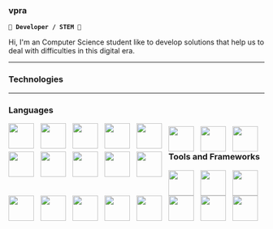 <span>

### vpra 

**`🌱 Developer / STEM 🔭`**

Hi, I'm an Computer Science student like to develop solutions that help us to deal with difficulties in this digital era.

---

### Technologies



---

### Languages

<img align = "left" width = "50px" style = "padding-right:10px" src="https://cdn.jsdelivr.net/gh/devicons/devicon/icons/c/c-line.svg" />  
<img align = "left" width = "50px" style = "padding-right:10px" src="https://cdn.jsdelivr.net/gh/devicons/devicon/icons/cplusplus/cplusplus-line.svg" />
<img align = "left" width = "50px" style = "padding-right:10px" src="https://cdn.jsdelivr.net/gh/devicons/devicon/icons/csharp/csharp-line.svg" />
<img align = "left" width = "50px" style = "padding-right:10px" src="https://cdn.jsdelivr.net/gh/devicons/devicon/icons/rust/rust-plain.svg" />
<img align = "left" width = "50px" style = "padding-right:10px" src="https://cdn.jsdelivr.net/gh/devicons/devicon/icons/go/go-original.svg" />

###
<img align = "left" width = "50px" style = "padding-right:10px" src="https://cdn.jsdelivr.net/gh/devicons/devicon/icons/java/java-original.svg" />
<img align = "left" width = "50px" style = "padding-right:10px" src="https://cdn.jsdelivr.net/gh/devicons/devicon/icons/kotlin/kotlin-original.svg" />

###
<img align = "left" width = "50px" style = "padding-right:10px" src="https://cdn.jsdelivr.net/gh/devicons/devicon/icons/julia/julia-original.svg" />
<img align = "left" width = "50px" style = "padding-right:10px" src="https://cdn.jsdelivr.net/gh/devicons/devicon/icons/python/python-original.svg" />
<img align = "left" width = "50px" style = "padding-right:10px" src="https://cdn.jsdelivr.net/gh/devicons/devicon/icons/javascript/javascript-plain.svg" />
<img align = "left" width = "50px" style = "padding-right:10px" src="https://cdn.jsdelivr.net/gh/devicons/devicon/icons/typescript/typescript-plain.svg" />

###
<img align = "left" width = "50px" style = "padding-right:10px" src="https://cdn.jsdelivr.net/gh/devicons/devicon/icons/html5/html5-plain.svg" />
<img align = "left" width = "50px" style = "padding-right:10px" src="https://cdn.jsdelivr.net/gh/devicons/devicon/icons/css3/css3-original.svg" />


###
### Tools and Frameworks


<img align = "left" width = "50px" style = "padding-right:10px" src="https://cdn.jsdelivr.net/gh/devicons/devicon/icons/dot-net/dot-net-original.svg" />
<img align = "left" width = "50px" style = "padding-right:10px" src="https://cdn.jsdelivr.net/gh/devicons/devicon/icons/xamarin/xamarin-original.svg" />
<img align = "left" width = "50px" style = "padding-right:10px" src="https://cdn.jsdelivr.net/gh/devicons/devicon/icons/opengl/opengl-original.svg" />
<img align = "left" width = "50px" style = "padding-right:10px" src="https://cdn.jsdelivr.net/gh/devicons/devicon/icons/opencv/opencv-original.svg" />

<img align = "left" width = "50px" style = "padding-right:10px" src="https://cdn.jsdelivr.net/gh/devicons/devicon/icons/visualstudio/visualstudio-plain.svg" />
<img align = "left" width = "50px" style = "padding-right:10px" src="https://cdn.jsdelivr.net/gh/devicons/devicon/icons/vscode/vscode-original.svg" />
<img align = "left" width = "50px" style = "padding-right:10px" src="https://cdn.jsdelivr.net/gh/devicons/devicon/icons/androidstudio/androidstudio-original.svg" />

<img align = "left" width = "50px" style = "padding-right:10px" src="https://cdn.jsdelivr.net/gh/devicons/devicon/icons/unrealengine/unrealengine-original.svg" />
<img align = "left" width = "50px" style = "padding-right:10px" src="https://cdn.jsdelivr.net/gh/devicons/devicon/icons/blender/blender-original.svg" />

<img align = "left" width = "50px" style = "padding-right:10px" src="https://cdn.jsdelivr.net/gh/devicons/devicon/icons/docker/docker-original.svg" />
<img align = "left" width = "50px" style = "padding-right:10px" src="https://cdn.jsdelivr.net/gh/devicons/devicon/icons/kubernetes/kubernetes-plain.svg" />

</span>
